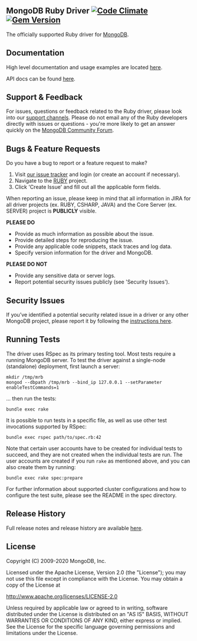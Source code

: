 MongoDB Ruby Driver [![Code Climate][codeclimate-img]][codeclimate-url] [![Gem Version][rubygems-img]][rubygems-url]
-----
The officially supported Ruby driver for [MongoDB](http://www.mongodb.org).


Documentation
-------------

High level documentation and usage examples are located
[here](http://docs.mongodb.org/ecosystem/drivers/ruby/).

API docs can be found [here](http://api.mongodb.org/ruby/).


Support & Feedback
------------------

For issues, questions or feedback related to the Ruby driver, please look into
our [support channels](http://www.mongodb.org/about/support). Please
do not email any of the Ruby developers directly with issues or
questions - you're more likely to get an answer quickly on the
[MongoDB Community Forum](https://community.mongodb.com).


Bugs & Feature Requests
-----------------------

Do you have a bug to report or a feature request to make?

1. Visit [our issue tracker](https://jira.mongodb.org) and login (or create an account if necessary).
2. Navigate to the [RUBY](https://jira.mongodb.org/browse/RUBY) project.
3. Click 'Create Issue' and fill out all the applicable form fields.

When reporting an issue, please keep in mind that all information in JIRA for all driver projects (ex. RUBY, CSHARP, JAVA) and the Core Server (ex. SERVER) project is **PUBLICLY** visible.

**PLEASE DO**

* Provide as much information as possible about the issue.
* Provide detailed steps for reproducing the issue.
* Provide any applicable code snippets, stack traces and log data.
* Specify version information for the driver and MongoDB.

**PLEASE DO NOT**

* Provide any sensitive data or server logs.
* Report potential security issues publicly (see 'Security Issues').


Security Issues
---------------

If you’ve identified a potential security related issue in a driver or any other
MongoDB project, please report it by following the [instructions here](http://docs.mongodb.org/manual/tutorial/create-a-vulnerability-report).


Running Tests
-------------

The driver uses RSpec as its primary testing tool. Most tests require a
running MongoDB server. To test the driver against a single-node (standalone)
deployment, first launch a server:

    mkdir /tmp/mrb
    mongod --dbpath /tmp/mrb --bind_ip 127.0.0.1 --setParameter enableTestCommands=1

... then run the tests:

    bundle exec rake

It is possible to run tests in a specific file, as well as use other
test invocations supported by RSpec:

    bundle exec rspec path/to/spec.rb:42

Note that certain user accounts have to be created for individual tests to
succeed, and they are not created when the individual tests are run. The
user accounts are created if you run `rake` as mentioned above, and you can
also create them by running:

    bundle exec rake spec:prepare

For further information about supported cluster configurations and how to
configure the test suite, please see the README in the spec directory.


Release History
---------------

Full release notes and release history are available [here](https://github.com/mongodb/mongo-ruby-driver/releases).


License
-------

 Copyright (C) 2009-2020 MongoDB, Inc.

   Licensed under the Apache License, Version 2.0 (the "License");
   you may not use this file except in compliance with the License.
   You may obtain a copy of the License at

   http://www.apache.org/licenses/LICENSE-2.0

   Unless required by applicable law or agreed to in writing, software
   distributed under the License is distributed on an "AS IS" BASIS,
   WITHOUT WARRANTIES OR CONDITIONS OF ANY KIND, either express or implied.
   See the License for the specific language governing permissions and
   limitations under the License.

[rubygems-img]: https://badge.fury.io/rb/mongo.svg
[rubygems-url]: http://badge.fury.io/rb/mongo
[codeclimate-img]: https://codeclimate.com/github/mongodb/mongo-ruby-driver.svg?branch=master
[codeclimate-url]: https://codeclimate.com/github/mongodb/mongo-ruby-driver?branch=master

